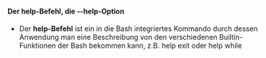 #### Der help-Befehl, die --help-Option

* Der **help-Befehl** ist ein in die Bash integriertes Kommando durch dessen Anwendung man eine Beschreibung von den verschiedenen Builtin-Funktionen der Bash bekommen kann, z.B. help exit oder help while


